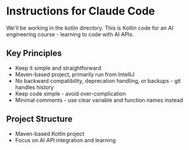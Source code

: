 # Instructions for Claude Code

We'll be working in the kotlin directory.
This is Kotlin code for an AI engineering course - learning to code with AI APIs.

## Key Principles
- Keep it simple and straightforward
- Maven-based project, primarily run from IntelliJ
- No backward compatibility, deprecation handling, or backups - git handles history
- Keep code simple - avoid over-complication
- Minimal comments - use clear variable and function names instead

## Project Structure
- Maven-based Kotlin project
- Focus on AI API integration and learning